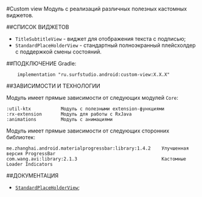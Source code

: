 #Custom view
Модуль с реализаций различных полезных кастомных виджетов.

##СПИСОК ВИДЖЕТОВ

+ `TitleSubtitleView` - виджет для отображения текста с подписью;
+ `StandardPlaceHolderView` - стандартный полноэкранный плейсхолдер с поддержкой смены состояний.

##ПОДКЛЮЧЕНИЕ
Gradle:
```
    implementation "ru.surfstudio.android:custom-view:X.X.X"
```    
##ЗАВИСИМОСТИ И ТЕХНОЛОГИИ

Модуль имеет прямые зависимости от следующих модулей `Core`:

    :util-ktx           Модуль с полезными extension-функциями
    :rx-extension       Модуль для работы с RxJava
    :animations         Модуль с анимациями
    
Модуль имеет прямые зависимости от следующих сторонних библиотек:

    me.zhanghai.android.materialprogressbar:library:1.4.2    Улучшенная версия ProgressBar
    com.wang.avi:library:2.1.3                               Кастомные Loader Indicators

##ДОКУМЕНТАЦИЯ

+ [`StandardPlaceHolderView`](/surfstudio/android-standard/src/master/custom-view/STANDARD-PLACEHOLDER-VIEW-README.md);